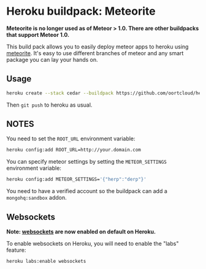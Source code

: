 # Heroku buildpack: Meteorite

**Meteorite is no longer used as of Meteor > 1.0. There are other buildpacks that support Meteor 1.0.**

This build pack allows you to easily deploy meteor apps to heroku using [meteorite](http://github.com/oortcloud/meteorite). It's easy to use different branches of meteor and any smart package you can lay your hands on.

## Usage

```bash
heroku create --stack cedar --buildpack https://github.com/oortcloud/heroku-buildpack-meteorite.git
```

Then `git push` to heroku as usual.

## NOTES

You need to set the `ROOT_URL` environment variable:

```bash
heroku config:add ROOT_URL=http://your.domain.com
```

You can specify meteor settings by setting the `METEOR_SETTINGS` environment variable:

```bash
heroku config:add METEOR_SETTINGS='{"herp":"derp"}'
```


You need to have a verified account so the buildpack can add a `mongohq:sandbox` addon.

## Websockets

**Note: [websockets](https://devcenter.heroku.com/articles/websockets) are now enabled on default on Heroku.**

To enable websockets on Heroku, you will need to enable the "labs" feature:

```heroku labs:enable websockets```
